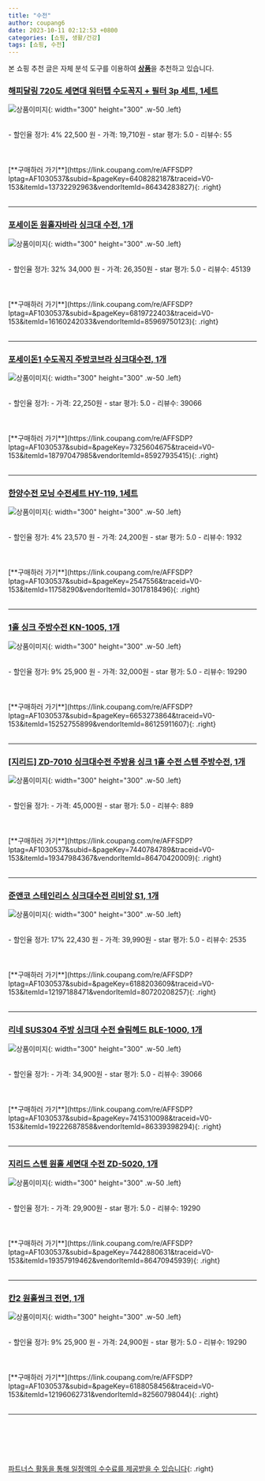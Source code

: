 ```yaml
---
title: "수전"
author: coupang6
date: 2023-10-11 02:12:53 +0800
categories: [쇼핑, 생활/건강]
tags: [쇼핑, 수전]
---
```


본 쇼핑 추천 글은 자체 분석 도구를 이용하여 [**상품**](https://link.coupang.com/a/bao1ui)을 추천하고 있습니다.

### [해피달링 720도 세면대 워터탭 수도꼭지 + 필터 3p 세트, 1세트](https://link.coupang.com/re/AFFSDP?lptag=AF1030537&subid=&pageKey=6408282187&traceid=V0-153&itemId=13732292963&vendorItemId=86434283827)

![상품이미지](https://thumbnail9.coupangcdn.com/thumbnails/remote/230x230ex/image/retail/images/5848902305074792-656c4283-ce63-44ef-9ddd-47ef36235aa1.jpg){: width="300" height="300" .w-50 .left}


<br>
- 할인율 정가: 4%  22,500   원
- 가격: 19,710원
- star 평가: 5.0
- 리뷰수: 55
<br>
<br>
<br>
<br>
[**구매하러 가기**](https://link.coupang.com/re/AFFSDP?lptag=AF1030537&subid=&pageKey=6408282187&traceid=V0-153&itemId=13732292963&vendorItemId=86434283827){: .right}
<br>
<br>

---

### [포세이돈 원홀자바라 싱크대 수전, 1개](https://link.coupang.com/re/AFFSDP?lptag=AF1030537&subid=&pageKey=6819722403&traceid=V0-153&itemId=16160242033&vendorItemId=85969750123)

![상품이미지](https://thumbnail9.coupangcdn.com/thumbnails/remote/230x230ex/image/retail/images/2023/05/15/11/7/9a053cbb-b378-4e79-b3b9-56c98eef556a.jpg){: width="300" height="300" .w-50 .left}


<br>
- 할인율 정가: 32%  34,000   원
- 가격: 26,350원
- star 평가: 5.0
- 리뷰수: 45139
<br>
<br>
<br>
<br>
[**구매하러 가기**](https://link.coupang.com/re/AFFSDP?lptag=AF1030537&subid=&pageKey=6819722403&traceid=V0-153&itemId=16160242033&vendorItemId=85969750123){: .right}
<br>
<br>

---

### [포세이돈1 수도꼭지 주방코브라 싱크대수전, 1개](https://link.coupang.com/re/AFFSDP?lptag=AF1030537&subid=&pageKey=7325604675&traceid=V0-153&itemId=18797047985&vendorItemId=85927935415)

![상품이미지](https://thumbnail9.coupangcdn.com/thumbnails/remote/230x230ex/image/retail/images/2023/05/10/16/1/8c640bd2-0609-49c7-92b9-3722dcaa131e.jpg){: width="300" height="300" .w-50 .left}


<br>
- 할인율 정가: 
- 가격: 22,250원
- star 평가: 5.0
- 리뷰수: 39066
<br>
<br>
<br>
<br>
[**구매하러 가기**](https://link.coupang.com/re/AFFSDP?lptag=AF1030537&subid=&pageKey=7325604675&traceid=V0-153&itemId=18797047985&vendorItemId=85927935415){: .right}
<br>
<br>

---

### [한양수전 모닝 수전세트 HY-119, 1세트](https://link.coupang.com/re/AFFSDP?lptag=AF1030537&subid=&pageKey=2547556&traceid=V0-153&itemId=11758290&vendorItemId=3017818496)

![상품이미지](https://thumbnail10.coupangcdn.com/thumbnails/remote/230x230ex/image/product/image/vendoritem/2016/08/24/3017818496/41751228-1710-4208-a51f-dc40abd7a2f5.jpg){: width="300" height="300" .w-50 .left}


<br>
- 할인율 정가: 4%  23,570   원
- 가격: 24,200원
- star 평가: 5.0
- 리뷰수: 1932
<br>
<br>
<br>
<br>
[**구매하러 가기**](https://link.coupang.com/re/AFFSDP?lptag=AF1030537&subid=&pageKey=2547556&traceid=V0-153&itemId=11758290&vendorItemId=3017818496){: .right}
<br>
<br>

---

### [1홀 싱크 주방수전 KN-1005, 1개](https://link.coupang.com/re/AFFSDP?lptag=AF1030537&subid=&pageKey=6653273864&traceid=V0-153&itemId=15252755899&vendorItemId=86125911607)

![상품이미지](https://thumbnail9.coupangcdn.com/thumbnails/remote/230x230ex/image/vendor_inventory/8bce/3f954973a923b131cb268f0bd604c904c2bd127c940b20a63cf2a07f3eb0.jpg){: width="300" height="300" .w-50 .left}


<br>
- 할인율 정가: 9%  25,900   원
- 가격: 32,000원
- star 평가: 5.0
- 리뷰수: 19290
<br>
<br>
<br>
<br>
[**구매하러 가기**](https://link.coupang.com/re/AFFSDP?lptag=AF1030537&subid=&pageKey=6653273864&traceid=V0-153&itemId=15252755899&vendorItemId=86125911607){: .right}
<br>
<br>

---

### [[지리드] ZD-7010 싱크대수전 주방용 싱크 1홀 수전 스텐 주방수전, 1개](https://link.coupang.com/re/AFFSDP?lptag=AF1030537&subid=&pageKey=7440784789&traceid=V0-153&itemId=19347984367&vendorItemId=86470420009)

![상품이미지](https://thumbnail8.coupangcdn.com/thumbnails/remote/230x230ex/image/vendor_inventory/a450/6e5051b95b315c4105ddf7654f13ba9b2f4c00d12489ad8ba18635a8baef.jpg){: width="300" height="300" .w-50 .left}


<br>
- 할인율 정가: 
- 가격: 45,000원
- star 평가: 5.0
- 리뷰수: 889
<br>
<br>
<br>
<br>
[**구매하러 가기**](https://link.coupang.com/re/AFFSDP?lptag=AF1030537&subid=&pageKey=7440784789&traceid=V0-153&itemId=19347984367&vendorItemId=86470420009){: .right}
<br>
<br>

---

### [준앤코 스테인리스 싱크대수전 리비앙 S1, 1개](https://link.coupang.com/re/AFFSDP?lptag=AF1030537&subid=&pageKey=6188203609&traceid=V0-153&itemId=12197188471&vendorItemId=80720208257)

![상품이미지](https://thumbnail6.coupangcdn.com/thumbnails/remote/230x230ex/image/vendor_inventory/ddc9/3d8e2548d36927360e54fdca7e43c3f842a2ddcb62659f9997598d5c31e8.png){: width="300" height="300" .w-50 .left}


<br>
- 할인율 정가: 17%  22,430   원
- 가격: 39,990원
- star 평가: 5.0
- 리뷰수: 2535
<br>
<br>
<br>
<br>
[**구매하러 가기**](https://link.coupang.com/re/AFFSDP?lptag=AF1030537&subid=&pageKey=6188203609&traceid=V0-153&itemId=12197188471&vendorItemId=80720208257){: .right}
<br>
<br>

---

### [리네 SUS304 주방 싱크대 수전 슬림헤드 BLE-1000, 1개](https://link.coupang.com/re/AFFSDP?lptag=AF1030537&subid=&pageKey=7415310098&traceid=V0-153&itemId=19222687858&vendorItemId=86339398294)

![상품이미지](https://thumbnail8.coupangcdn.com/thumbnails/remote/230x230ex/image/retail/images/2023/06/21/13/6/54644d62-aff6-4294-9200-0db34f0e5efc.jpg){: width="300" height="300" .w-50 .left}


<br>
- 할인율 정가: 
- 가격: 34,900원
- star 평가: 5.0
- 리뷰수: 39066
<br>
<br>
<br>
<br>
[**구매하러 가기**](https://link.coupang.com/re/AFFSDP?lptag=AF1030537&subid=&pageKey=7415310098&traceid=V0-153&itemId=19222687858&vendorItemId=86339398294){: .right}
<br>
<br>

---

### [지리드 스텐 원홀 세면대 수전 ZD-5020, 1개](https://link.coupang.com/re/AFFSDP?lptag=AF1030537&subid=&pageKey=7442880631&traceid=V0-153&itemId=19357919462&vendorItemId=86470945939)

![상품이미지](https://thumbnail6.coupangcdn.com/thumbnails/remote/230x230ex/image/vendor_inventory/8b85/be017bc11d0bac1be440736fffdae9681c45ac1046c462c9530965b927ec.jpg){: width="300" height="300" .w-50 .left}


<br>
- 할인율 정가: 
- 가격: 29,900원
- star 평가: 5.0
- 리뷰수: 19290
<br>
<br>
<br>
<br>
[**구매하러 가기**](https://link.coupang.com/re/AFFSDP?lptag=AF1030537&subid=&pageKey=7442880631&traceid=V0-153&itemId=19357919462&vendorItemId=86470945939){: .right}
<br>
<br>

---

### [칸2 원홀씽크 전면, 1개](https://link.coupang.com/re/AFFSDP?lptag=AF1030537&subid=&pageKey=6188058456&traceid=V0-153&itemId=12196062731&vendorItemId=82560798044)

![상품이미지](https://thumbnail9.coupangcdn.com/thumbnails/remote/230x230ex/image/vendor_inventory/9893/6d29cb5a16cfff47fbbf6d46f3f4844805dd61bc398bb424294b618d70c6.jpg){: width="300" height="300" .w-50 .left}


<br>
- 할인율 정가: 9%  25,900   원
- 가격: 24,900원
- star 평가: 5.0
- 리뷰수: 19290
<br>
<br>
<br>
<br>
[**구매하러 가기**](https://link.coupang.com/re/AFFSDP?lptag=AF1030537&subid=&pageKey=6188058456&traceid=V0-153&itemId=12196062731&vendorItemId=82560798044){: .right}
<br>
<br>

---
<br><br><br><br><br> [파트너스 활동을 통해 일정액의 수수료를 제공받을 수 있습니다](https://link.coupang.com/a/bao1ui){: .right}